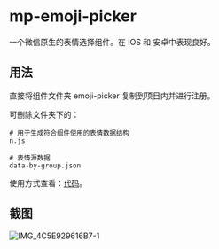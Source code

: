 # mp-emoji-picker

一个微信原生的表情选择组件。在 IOS 和 安卓中表现良好。

## 用法

直接将组件文件夹 emoji-picker 复制到项目内并进行注册。

可删除文件夹下的：

```bas
# 用于生成符合组件使用的表情数据结构
n.js

# 表情源数据
data-by-group.json
```

使用方式查看：[代码](https://github.com/GzhiYi/mp-emoji-picker/blob/master/index/index.wxml)。

## 截图
![IMG_4C5E929616B7-1](https://user-images.githubusercontent.com/21136420/180029945-23c0e34d-3eb3-48af-94f9-90845376a4a0.jpeg)
